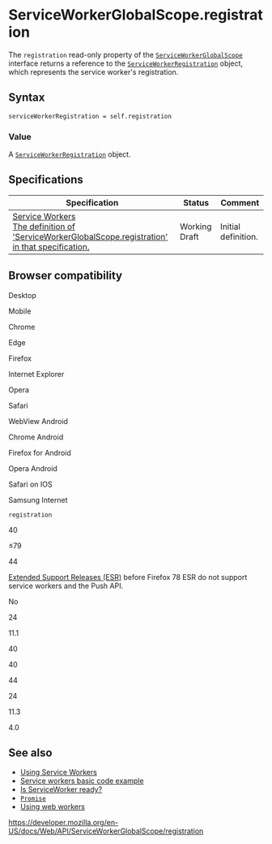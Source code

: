 ServiceWorkerGlobalScope.registration
=====================================

The `registration` read-only property of the [`ServiceWorkerGlobalScope`](../serviceworkerglobalscope) interface returns a reference to the [`ServiceWorkerRegistration`](../serviceworkerregistration) object, which represents the service worker's registration.

Syntax
------

    serviceWorkerRegistration = self.registration

### Value

A [`ServiceWorkerRegistration`](../serviceworkerregistration) object.

Specifications
--------------

<table><thead><tr class="header"><th>Specification</th><th>Status</th><th>Comment</th></tr></thead><tbody><tr class="odd"><td><a href="https://w3c.github.io/ServiceWorker/#service-worker-global-scope-registration">Service Workers<br />
<span class="small">The definition of 'ServiceWorkerGlobalScope.registration' in that specification.</span></a></td><td><span class="spec-wd">Working Draft</span></td><td>Initial definition.</td></tr></tbody></table>

Browser compatibility
---------------------

Desktop

Mobile

Chrome

Edge

Firefox

Internet Explorer

Opera

Safari

WebView Android

Chrome Android

Firefox for Android

Opera Android

Safari on IOS

Samsung Internet

`registration`

40

≤79

44

[Extended Support Releases (ESR)](https://www.mozilla.org/en-US/firefox/organizations/) before Firefox 78 ESR do not support service workers and the Push API.

No

24

11.1

40

40

44

24

11.3

4.0

See also
--------

-   [Using Service Workers](../service_worker_api/using_service_workers)
-   [Service workers basic code example](https://github.com/mdn/sw-test)
-   [Is ServiceWorker ready?](https://jakearchibald.github.io/isserviceworkerready/)
-   [`Promise`](https://developer.mozilla.org/en-US/docs/Web/JavaScript/Reference/Global_Objects/Promise)
-   [Using web workers](../web_workers_api/using_web_workers)

<a href="https://developer.mozilla.org/en-US/docs/Web/API/ServiceWorkerGlobalScope/registration" class="_attribution-link">https://developer.mozilla.org/en-US/docs/Web/API/ServiceWorkerGlobalScope/registration</a>
